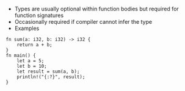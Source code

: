 * Types are usually optional within function bodies but required for function signatures
* Occasionally required if compiler cannot infer the type
* Examples
```
fn sum(a: i32, b: i32) -> i32 {
    return a + b;
}
fn main() {
    let a = 5;
    let b = 10;
    let result = sum(a, b);
    println!("{:?}", result);
}
```